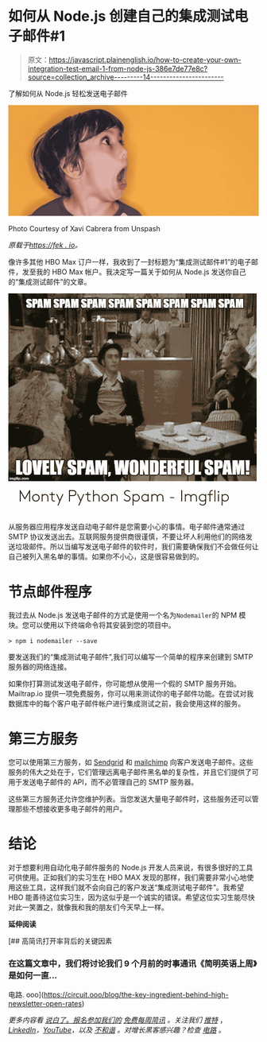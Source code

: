 # 如何从 Node.js 创建自己的集成测试电子邮件#1

> 原文：<https://javascript.plainenglish.io/how-to-create-your-own-integration-test-email-1-from-node-js-386e7de77e8c?source=collection_archive---------14----------------------->

了解如何从 Node.js 轻松发送电子邮件

![](img/10683bc105bae57a700fda81a8fd0b35.png)

Photo Courtesy of Xavi Cabrera from Unspash

*原载于*[*https://fek . io*](https://fek.io/blog/how-to-create-your-own-integration-test-email-1-from-node-js/)*。*

像许多其他 HBO Max 订户一样，我收到了一封标题为“集成测试邮件#1”的电子邮件，发至我的 HBO Max 帐户。我决定写一篇关于如何从 Node.js 发送你自己的“集成测试邮件”的文章。

![](img/fe7d9db43cb7afad8afee1269e8d8834.png)

从服务器应用程序发送自动电子邮件是您需要小心的事情。电子邮件通常通过 SMTP 协议发送出去。互联网服务提供商很谨慎，不要让坏人利用他们的网络发送垃圾邮件。所以当编写发送电子邮件的软件时，我们需要确保我们不会做任何让自己被列入黑名单的事情。如果你不小心，这是很容易做到的。

# 节点邮件程序

我过去从 Node.js 发送电子邮件的方式是使用一个名为`Nodemailer`的 NPM 模块。您可以使用以下终端命令将其安装到您的项目中。

```
> npm i nodemailer --save
```

要发送我们的“集成测试电子邮件”,我们可以编写一个简单的程序来创建到 SMTP 服务器的网络连接。

如果你打算测试发送电子邮件，你可能想从使用一个假的 SMTP 服务开始。Mailtrap.io 提供一项免费服务，你可以用来测试你的电子邮件功能。在尝试对我数据库中的每个客户电子邮件帐户进行集成测试之前，我会使用这样的服务。

# 第三方服务

您可以使用第三方服务，如 [Sendgrid](https://sendgrid.com/) 和 [mailchimp](https://mailchimp.com/) 向客户发送电子邮件。这些服务的伟大之处在于，它们管理远离电子邮件黑名单的复杂性，并且它们提供了可用于发送电子邮件的 API，而不必管理自己的 SMTP 服务器。

这些第三方服务还允许您维护列表。当您发送大量电子邮件时，这些服务还可以管理那些不想接收更多电子邮件的用户。

# 结论

对于想要利用自动化电子邮件服务的 Node.js 开发人员来说，有很多很好的工具可供使用。正如我们的实习生在 HBO MAX 发现的那样，我们需要非常小心地使用这些工具，这样我们就不会向自己的客户发送“集成测试电子邮件”。我希望 HBO 能善待这位实习生，因为这似乎是一个诚实的错误。希望这位实习生能尽快对此一笑置之，就像我和我的朋友们今天早上一样。

**延伸阅读**

[](https://circuit.ooo/blog/the-key-ingredient-behind-high-newsletter-open-rates) [## 高简讯打开率背后的关键因素

### 在这篇文章中，我们将讨论我们 9 个月前的时事通讯《简明英语上周》是如何一直…

电路. ooo](https://circuit.ooo/blog/the-key-ingredient-behind-high-newsletter-open-rates) 

*更多内容看* [*说白了。报名参加我们的*](https://plainenglish.io/) [*免费每周简讯*](http://newsletter.plainenglish.io/) *。关注我们* [*推特*](https://twitter.com/inPlainEngHQ) ，[*LinkedIn*](https://www.linkedin.com/company/inplainenglish/)*，*[*YouTube*](https://www.youtube.com/channel/UCtipWUghju290NWcn8jhyAw)*，以及* [*不和谐*](https://discord.gg/GtDtUAvyhW) *。对增长黑客感兴趣？检查* [*电路*](https://circuit.ooo/) *。*